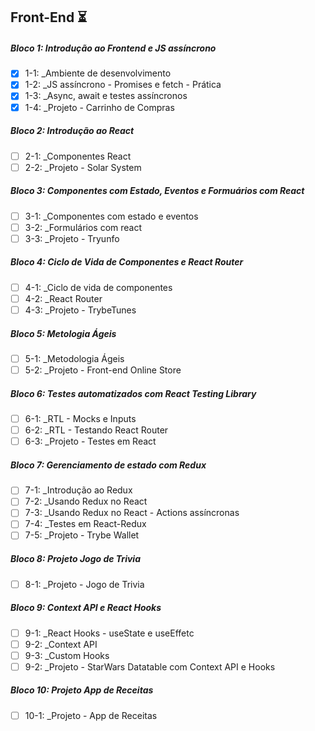 ## Front-End ⏳

##### Bloco 1: Introdução ao Frontend e JS assíncrono

- [x] 1-1: \_Ambiente de desenvolvimento
- [x] 1-2: \_JS assíncrono - Promises e fetch - Prática
- [x] 1-3: \_Async, await e testes assíncronos
- [x] 1-4: \_Projeto - Carrinho de Compras

##### Bloco 2: Introdução ao React

- [ ] 2-1: \_Componentes React
- [ ] 2-2: \_Projeto - Solar System

##### Bloco 3: Componentes com Estado, Eventos e Formuários com React

- [ ] 3-1: \_Componentes com estado e eventos
- [ ] 3-2: \_Formulários com react
- [ ] 3-3: \_Projeto - Tryunfo

##### Bloco 4: Ciclo de Vida de Componentes e React Router

- [ ] 4-1: \_Ciclo de vida de componentes
- [ ] 4-2: \_React Router
- [ ] 4-3: \_Projeto - TrybeTunes

##### Bloco 5: Metologia Ágeis

- [ ] 5-1: \_Metodologia Ágeis
- [ ] 5-2: \_Projeto - Front-end Online Store

##### Bloco 6: Testes automatizados com React Testing Library

- [ ] 6-1: \_RTL - Mocks e Inputs
- [ ] 6-2: \_RTL - Testando React Router
- [ ] 6-3: \_Projeto - Testes em React

##### Bloco 7: Gerenciamento de estado com Redux

- [ ] 7-1: \_Introdução ao Redux
- [ ] 7-2: \_Usando Redux no React
- [ ] 7-3: \_Usando Redux no React - Actions assíncronas
- [ ] 7-4: \_Testes em React-Redux
- [ ] 7-5: \_Projeto - Trybe Wallet

##### Bloco 8: Projeto Jogo de Trivia

- [ ] 8-1: \_Projeto - Jogo de Trivia

##### Bloco 9: Context API e React Hooks

- [ ] 9-1: \_React Hooks - useState e useEffetc
- [ ] 9-2: \_Context API
- [ ] 9-3: \_Custom Hooks
- [ ] 9-2: \_Projeto - StarWars Datatable com Context API e Hooks

##### Bloco 10: Projeto App de Receitas

- [ ] 10-1: \_Projeto - App de Receitas
